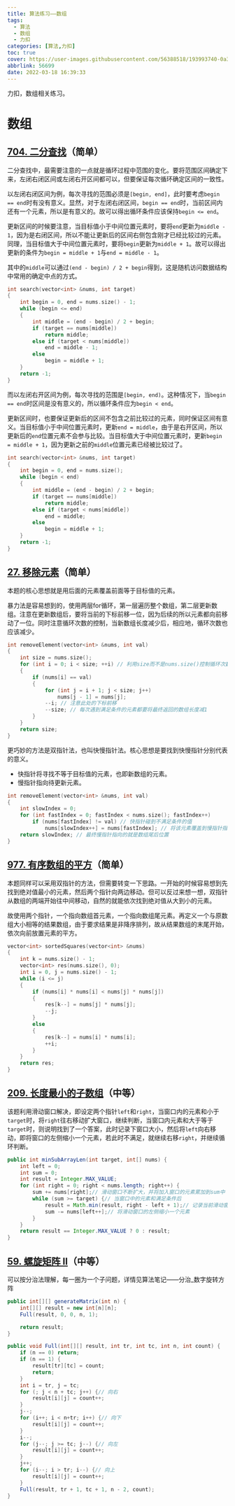 ```yaml
---
title: 算法练习——数组
tags:
  - 算法
  - 数组
  - 力扣
categories: [算法,力扣]
toc: true
cover: https://user-images.githubusercontent.com/56388518/193993740-0a3a443f-130a-48bd-8535-33addadc536d.png
abbrlink: 56699
date: 2022-03-18 16:39:33
---
```


力扣，数组相关练习。

<!--more-->

# 数组

## [704. 二分查找](https://leetcode-cn.com/problems/binary-search/)（简单）

二分查找中，最需要注意的一点就是循环过程中范围的变化。要将范围区间确定下来，左闭右闭区间或左闭右开区间都可以，但要保证每次循环确定区间的一致性。

以左闭右闭区间为例，每次寻找的范围必须是`[begin, end]`，此时要考虑`begin == end`时有没有意义。显然，对于左闭右闭区间，`begin == end`时，当前区间内还有一个元素，所以是有意义的。故可以得出循环条件应该保持`begin <= end`。

更新区间的时候要注意，当目标值小于中间位置元素时，要将`end`更新为`middle - 1`，因为是右闭区间，所以不能让更新后的区间右侧包含刚才已经比较过的元素。同理，当目标值大于中间位置元素时，要将`begin`更新为`middle + 1`。故可以得出更新的条件为`begin = middle + 1`与`end = middle - 1`。

其中的`middle`可以通过`(end - begin) / 2 + begin`得到，这是随机访问数据结构中常用的确定中点的方式。

```c++
int search(vector<int> &nums, int target)
{
    int begin = 0, end = nums.size() - 1;
    while (begin <= end)
    {
        int middle = (end - begin) / 2 + begin;
        if (target == nums[middle])
            return middle;
        else if (target < nums[middle])
            end = middle - 1;
        else
            begin = middle + 1;
    }
    return -1;
}
```

而以左闭右开区间为例，每次寻找的范围是`[begin, end)`。这种情况下，当`begin == end`时区间是没有意义的，所以循环条件应为`begin < end`。

更新区间时，也要保证更新后的区间不包含之前比较过的元素，同时保证区间有意义。当目标值小于中间位置元素时，更新`end = middle`，由于是右开区间，所以更新后的`end`位置元素不会参与比较。当目标值大于中间位置元素时，更新`begin = middle + 1`，因为更新之前的`middle`位置元素已经被比较过了。

```c++
int search(vector<int> &nums, int target)
{
    int begin = 0, end = nums.size();
    while (begin < end)
    {
        int middle = (end - begin) / 2 + begin;
        if (target == nums[middle])
            return middle;
        else if (target < nums[middle])
            end = middle;
        else
            begin = middle + 1;
    }
    return -1;
}
```

## [27. 移除元素](https://leetcode-cn.com/problems/remove-element/)（简单）

本题的核心思想就是用后面的元素覆盖前面等于目标值的元素。

暴力法是容易想到的，使用两层for循环，第一层遍历整个数组，第二层更新数组。注意在更新数组后，要将当前的下标前移一位，因为后续的所以元素都向前移动了一位。同时注意循环次数的控制，当新数组长度减少后，相应地，循环次数也应该减少。

```c++
int removeElement(vector<int> &nums, int val)
{
    int size = nums.size();
    for (int i = 0; i < size; ++i) // 利用size而不是nums.size()控制循环次数
    {
        if (nums[i] == val)
        {
            for (int j = i + 1; j < size; j++)
                nums[j - 1] = nums[j];
            --i; // 注意此处的下标前移
            --size; // 每次遇到满足条件的元素都要将最终返回的数组长度减1
        }
    }
    return size;
}
```

更巧妙的方法是双指针法，也叫快慢指针法。核心思想是要找到快慢指针分别代表的意义。

- 快指针将寻找不等于目标值的元素，也即新数组的元素。
- 慢指针指向待更新元素。

```c++
int removeElement(vector<int> &nums, int val)
{
    int slowIndex = 0;
    for (int fastIndex = 0; fastIndex < nums.size(); fastIndex++)
        if (nums[fastIndex] != val) // 快指针碰到不满足条件的值
            nums[slowIndex++] = nums[fastIndex]; // 将该元素覆盖到慢指针指向的待更新，并将慢指针向前移动
    return slowIndex; // 最终慢指针指向的就是数组尾后位置
}
```

## [977. 有序数组的平方](https://leetcode-cn.com/problems/squares-of-a-sorted-array/)（简单）

本题同样可以采用双指针的方法，但需要转变一下思路。一开始的时候容易想到先找到绝对值最小的元素，然后两个指针向两边移动。但可以反过来想一想，双指针从数组的两端开始往中间移动，自然的就能依次找到绝对值从大到小的元素。

故使用两个指针，一个指向数组首元素，一个指向数组尾元素。再定义一个与原数组大小相等的结果数组，由于要求结果是非降序排列，故从结果数组的末尾开始，依次向前放置元素的平方。

```c++
vector<int> sortedSquares(vector<int> &nums)
{
    int k = nums.size() - 1;
    vector<int> res(nums.size(), 0);
    int i = 0, j = nums.size() - 1;
    while (i <= j)
    {
        if (nums[i] * nums[i] < nums[j] * nums[j])
        {
            res[k--] = nums[j] * nums[j];
            --j;
        }
        else
        {
            res[k--] = nums[i] * nums[i];
            ++i;
        }
    }
    return res;
}
```

## [209. 长度最小的子数组](https://leetcode-cn.com/problems/minimum-size-subarray-sum/)（中等）

该题利用滑动窗口解决，即设定两个指针`left`和`right`，当窗口内的元素和小于`target`时，将`right`往右移动扩大窗口，继续判断，当窗口内元素和大于等于`target`时，则说明找到了一个答案，此时记录下窗口大小，然后将`left`向右移动，即将窗口的左侧缩小一个元素，若此时不满足，就继续右移`right`，并继续循环判断。

```java
public int minSubArrayLen(int target, int[] nums) {
    int left = 0;
    int sum = 0;
    int result = Integer.MAX_VALUE;
    for (int right = 0; right < nums.length; right++) {
        sum += nums[right];// 滑动窗口不断扩大，并将加入窗口的元素累加到sum中
        while (sum >= target) {// 当窗口中的元素和满足条件后
            result = Math.min(result, right - left + 1);// 记录当前滑动窗口的大小
            sum -= nums[left++];// 将滑动窗口的左侧缩小一个元素
        }
    }
    return result == Integer.MAX_VALUE ? 0 : result;
}
```

## [59. 螺旋矩阵 II](https://leetcode-cn.com/problems/spiral-matrix-ii/)（中等）

可以按分治法理解，每一圈为一个子问题，详情见算法笔记——分治_数字旋转方阵

```java
public int[][] generateMatrix(int n) {
    int[][] result = new int[n][n];
    Full(result, 0, 0, n, 1);

    return result;
}

public void Full(int[][] result, int tr, int tc, int n, int count) {
    if (n == 0) return;
    if (n == 1) {
        result[tr][tc] = count;
        return;
    }
    int i = tr, j = tc;
    for (; j < n + tc; j++) {// 向右
        result[i][j] = count++;
    }
    j--;
    for (i++; i < n+tr; i++) {// 向下
        result[i][j] = count++;
    }
    i--;
    for (j--; j >= tc; j--) {// 向左
        result[i][j] = count++;
    }
    j++;
    for (i--; i > tr; i--) {// 向上
        result[i][j] = count++;
    }
    Full(result, tr + 1, tc + 1, n - 2, count);
}
```

